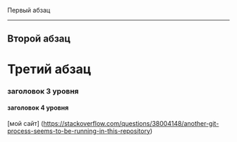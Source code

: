 Первый абзац 
***
Второй абзац
---
Третий абзац
========================
### заголовок 3 уровня
#### заголовок 4 уровня
[мой сайт] (https://stackoverflow.com/questions/38004148/another-git-process-seems-to-be-running-in-this-repository)
